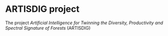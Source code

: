 # ARTISDIG project

The project *Artificial Intelligence for Twinning the Diversity, Productivity and Spectral Signature of Forests* (ARTISDIG)

